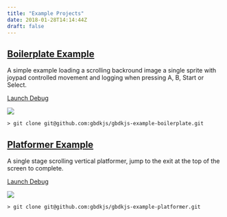 ```yaml
---
title: "Example Projects"
date: 2018-01-28T14:14:44Z
draft: false
---
```


## [Boilerplate Example](https://github.com/gbdkjs/gbdkjs-example-boilerplate)

A simple example loading a scrolling backround image a single sprite with
joypad controlled movement and logging when pressing A, B, Start or Select.

<a href="/examples/boilerplate/web/" class="button">Launch Debug</a>

![](/img/boilerplate-kigb.png)

```
> git clone git@github.com:gbdkjs/gbdkjs-example-boilerplate.git
```

## [Platformer Example](https://github.com/gbdkjs/gbdkjs-example-platformer)

A single stage scrolling vertical platformer, jump to the exit at the top of
the screen to complete.

<a href="/examples/platformer/web/" class="button">Launch Debug</a>

![](/img/platformer-kigb.png)

```
> git clone git@github.com:gbdkjs/gbdkjs-example-platformer.git
```
